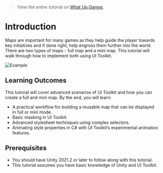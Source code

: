 > View the entire tutorial on [What Up Games](https://www.whatupgames.com).

# Introduction
Maps are important for many games as they help guide the player towards key initiatives and if done right, help engross them further into the world. There are two types of maps - full map and a mini map. This tutorial will walk through how to implement both using UI Toolkit. 

![Example](final.png)

## Learning Outcomes
This tutorial will cover advanced scenarios of UI Toolkit and how you can create a full and mini map. By the end, you will learn:

* A practical workflow for building a reusable map that can be displayed in full or mini mode.
* Basic masking in UI Toolkit.
* Advanced stylesheet techniques using complex selectors.
* Animating style properties in C# with UI Toolkit’s experimental animation features.

## Prerequisites
* You should have Unity 2021.2 or later to follow along with this tutorial.
* This tutorial assumes you have basic knowledge of Unity and UI Toolkit.
